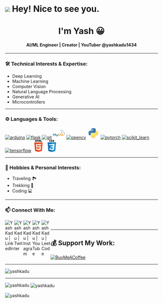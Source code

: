 <h1><img src="https://emojis.slackmojis.com/emojis/images/1531849430/4246/blob-sunglasses.gif?1531849430" width="30"/> Hey! Nice to see you.</h1>
<h1 align="center">I'm Yash 😀</h1>
<h4 align="center">AI/ML Engineer | Creator | YouTuber @yashkadu1434</h4>

---

### 🛠️ Technical Interests & Expertise:
- Deep Learning
- Machine Learning
- Computer Vision
- Natural Language Processing
- Generative AI
- Microcontrollers

---

### ⚙️ Languages & Tools:
<p align="left"> <a href="https://www.arduino.cc/" target="_blank"><img src="https://cdn.worldvectorlogo.com/logos/arduino-1.svg" alt="arduino" width="40" height="40"/></a> <a href="https://www.google.com/url?sa=i&url=https%3A%2F%2Fwww.redbubble.com%2Fi%2Fsticker%2FFlask-Hexagon-byJFKsStickers%2F81749084.EJUG5&psig=AOvVaw1HTNXVBwDIo4xb8V3hQRaf&ust=1748512686901000&source=images&cd=vfe&opi=89978449&ved=0CBUQjRxqFwoTCMi4ksDzxY0DFQAAAAAdAAAAABAL" target="_blank"><img src="https://www.vectorlogo.zone/logos/pocoo_flask/pocoo_flask-icon.svg" alt="flask" width="40" height="40"/></a> <a href="https://git-scm.com/" target="_blank"><img src="https://www.vectorlogo.zone/logos/git-scm/git-scm-icon.svg" alt="git" width="40" height="40"/></a> <a href="https://www.mysql.com/" target="_blank"><img src="https://raw.githubusercontent.com/devicons/devicon/master/icons/mysql/mysql-original-wordmark.svg" alt="mysql" width="40" height="40"/></a> <a href="https://opencv.org/" target="_blank"><img src="https://www.vectorlogo.zone/logos/opencv/opencv-icon.svg" alt="opencv" width="40" height="40"/></a> <a href="https://www.python.org" target="_blank"><img src="https://raw.githubusercontent.com/devicons/devicon/master/icons/python/python-original.svg" alt="python" width="40" height="40"/></a> <a href="https://pytorch.org/" target="_blank"><img src="https://www.vectorlogo.zone/logos/pytorch/pytorch-icon.svg" alt="pytorch" width="40" height="40"/></a> <a href="https://scikit-learn.org/" target="_blank"><img src="https://upload.wikimedia.org/wikipedia/commons/0/05/Scikit_learn_logo_small.svg" alt="scikit_learn" width="40" height="40"/></a> <a href="https://www.tensorflow.org" target="_blank"><img src="https://www.vectorlogo.zone/logos/tensorflow/tensorflow-icon.svg" alt="tensorflow" width="40" height="40"/></a> <a href="https://www.w3.org/html/" target="_blank"><img src="https://raw.githubusercontent.com/devicons/devicon/master/icons/html5/html5-original-wordmark.svg" alt="html5" width="40" height="40"/></a> <a href="https://www.w3schools.com/css/" target="_blank"><img src="https://raw.githubusercontent.com/devicons/devicon/master/icons/css3/css3-original-wordmark.svg" alt="css3" width="40" height="40"/></a> </p>

---

### 🎯 Hobbies & Personal Interests:
- Traveling 🏞️
- Trekking 🥾
- Coding 💻

---

### 📫 Connect With Me:
[<img align="left" alt="Yash Kadu | LinkedIn" width="30px" src="https://img.icons8.com/color/48/000000/linkedin.png" />](https://www.linkedin.com/in/yash-kadu-7b8928222/)
[<img align="left" alt="Yash Kadu | Twitter" width="30px" src="https://img.icons8.com/fluent/48/000000/twitter.png" />](#)
[<img align="left" alt="Yash Kadu | Instagram" width="30px" src="https://img.icons8.com/fluent/48/000000/instagram-new.png" />](https://www.instagram.com/yashkadu1434/)
[<img align="left" alt="Yash Kadu | YouTube" width="30px" src="https://www.vectorlogo.zone/logos/youtube/youtube-tile.svg" />](https://www.youtube.com/@yashkadu1434)
[<img align="left" alt="Yash Kadu | LeetCode" width="30px" src="https://user-images.githubusercontent.com/36547915/97088991-45da5d00-1652-11eb-900f-80d106540f4f.png" />](#)

<br>

---

## 💰 Support My Work:
[![BuyMeACoffee](https://img.shields.io/badge/Buy%20Me%20a%20Coffee-ffdd00?style=for-the-badge&logo=buy-me-a-coffee&logoColor=black)](https://www.buymeacoffee.com/)

---

<p align="left"><img src="https://komarev.com/ghpvc/?username=yashkadu&label=Profile%20views&color=0e75b6&style=flat" alt="yashkadu" /></p>

---

<p><img align="left" src="https://github-readme-stats.vercel.app/api/top-langs/?username=yashkadu&layout=compact" alt="yashkadu" /></p>

<p>&nbsp;<img align="center" src="https://github-readme-stats.vercel.app/api?username=yashkadu&show_icons=true&locale=en" alt="yashkadu" /></p>

<p><img align="center" src="https://github-readme-streak-stats.herokuapp.com/?user=yashkadu&" alt="yashkadu" /></p>
